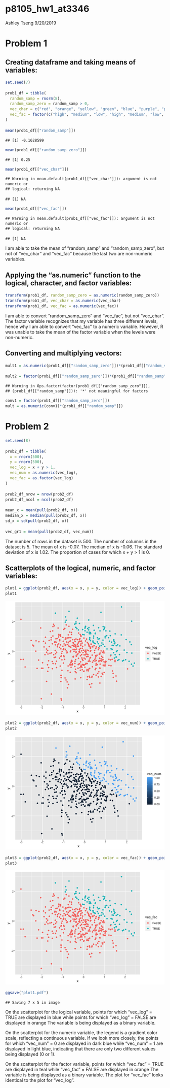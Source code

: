 p8105\_hw1\_at3346
================
Ashley Tseng
9/20/2019

# Problem 1

## Creating dataframe and taking means of variables:

``` r
set.seed(7)

prob1_df = tibble(
  random_samp = rnorm(8),
  random_samp_zero = random_samp > 0,
  vec_char = c("red", "orange", "yellow", "green", "blue", "purple", "pink", "black"),
  vec_fac = factor(c("high", "medium", "low", "high", "medium", "low", "high", "medium"))
)

mean(prob1_df[["random_samp"]])
```

    ## [1] -0.1628599

``` r
mean(prob1_df[["random_samp_zero"]])
```

    ## [1] 0.25

``` r
mean(prob1_df[["vec_char"]])
```

    ## Warning in mean.default(prob1_df[["vec_char"]]): argument is not numeric or
    ## logical: returning NA

    ## [1] NA

``` r
mean(prob1_df[["vec_fac"]])
```

    ## Warning in mean.default(prob1_df[["vec_fac"]]): argument is not numeric or
    ## logical: returning NA

    ## [1] NA

I am able to take the mean of “random\_samp” and “random\_samp\_zero”,
but not of “vec\_char” and “vec\_fac” because the last two are
non-numeric
variables.

## Applying the “as.numeric” function to the logical, character, and factor variables:

``` r
transform(prob1_df, random_samp_zero = as.numeric(random_samp_zero))
transform(prob1_df, vec_char = as.numeric(vec_char)
transform(prob1_df, vec_fac = as.numeric(vec_fac))
```

I am able to convert “random\_samp\_zero” and “vec\_fac”, but not
“vec\_char”. The factor variable recognizes that my variable has three
different levels, hence why I am able to convert “vec\_fac” to a numeric
variable. However, R was unable to take the mean of the factor variable
when the levels were
non-numeric.

## Converting and multiplying vectors:

``` r
mult1 = as.numeric(prob1_df[["random_samp_zero"]])*(prob1_df[["random_samp"]])

mult2 = factor(prob1_df[["random_samp_zero"]])*(prob1_df[["random_samp"]])
```

    ## Warning in Ops.factor(factor(prob1_df[["random_samp_zero"]]),
    ## (prob1_df[["random_samp"]])): '*' not meaningful for factors

``` r
conv1 = factor(prob1_df[["random_samp_zero"]])
mult = as.numeric(conv1)*(prob1_df[["random_samp"]])
```

# Problem 2

``` r
set.seed(8)

prob2_df = tibble(
  x = rnorm(500),
  y = rnorm(500),
  vec_log = x + y > 1,
  vec_num = as.numeric(vec_log),
  vec_fac = as.factor(vec_log)
)

prob2_df_nrow = nrow(prob2_df)
prob2_df_ncol = ncol(prob2_df)

mean_x = mean(pull(prob2_df, x)) 
median_x = median(pull(prob2_df, x)) 
sd_x = sd(pull(prob2_df, x)) 

vec_gr1 = mean(pull(prob2_df, vec_num))
```

The number of rows in the dataset is 500. The number of columns in the
dataset is 5. The mean of x is -0.07. The median of x is -0.06. The
standard deviation of x is 1.02. The proportion of cases for which x + y
\> 1 is
0.

## Scatterplots of the logical, numeric, and factor variables:

``` r
plot1 = ggplot(prob2_df, aes(x = x, y = y, color = vec_log)) + geom_point()
plot1
```

![](p8105_hw1_at3346_files/figure-gfm/problem_2_scatterplots-1.png)<!-- -->

``` r
plot2 = ggplot(prob2_df, aes(x = x, y = y, color = vec_num)) + geom_point()
plot2
```

![](p8105_hw1_at3346_files/figure-gfm/problem_2_scatterplots-2.png)<!-- -->

``` r
plot3 = ggplot(prob2_df, aes(x = x, y = y, color = vec_fac)) + geom_point()
plot3
```

![](p8105_hw1_at3346_files/figure-gfm/problem_2_scatterplots-3.png)<!-- -->

``` r
ggsave("plot1.pdf")
```

    ## Saving 7 x 5 in image

On the scatterplot for the logical variable, points for which “vec\_log”
= TRUE are displayed in blue while points for which “vec\_log” = FALSE
are displayed in orange The variable is being displayed as a binary
variable.

On the scatterplot for the numeric variable, the legend is a gradient
color scale, reflecting a continuous variable. If we look more closely,
the points for which “vec\_num” = 0 are displayed in dark blue while
“vec\_num” = 1 are displayed in light blue, indicating that there are
only two different values being displayed (0 or 1).

On the scatterplot for the factor variable, points for which “vec\_fac”
= TRUE are displayed in teal while “vec\_fac” = FALSE are displayed in
orange The variable is being displayed as a binary variable. The plot
for “vec\_fac” looks identical to the plot for “vec\_log”.
